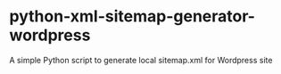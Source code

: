 # python-xml-sitemap-generator-wordpress
A simple Python script to generate local sitemap.xml for Wordpress site
